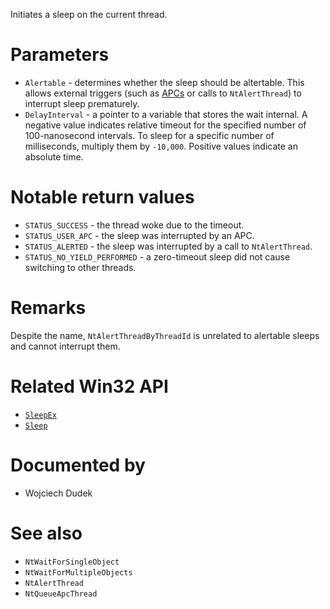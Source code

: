 Initiates a sleep on the current thread.

# Parameters
 - `Alertable` - determines whether the sleep should be altertable. This allows external triggers (such as [APCs](https://learn.microsoft.com/en-us/windows/win32/sync/asynchronous-procedure-calls) or calls to `NtAlertThread`) to interrupt sleep prematurely.
 - `DelayInterval` - a pointer to a variable that stores the wait internal. A negative value indicates relative timeout for the specified number of 100-nanosecond intervals. To sleep for a specific number of milliseconds, multiply them by `-10,000`. Positive values indicate an absolute time.

# Notable return values
 - `STATUS_SUCCESS` - the thread woke due to the timeout.
 - `STATUS_USER_APC` - the sleep was interrupted by an APC.
 - `STATUS_ALERTED` - the sleep was interrupted by a call to `NtAlertThread`.
 - `STATUS_NO_YIELD_PERFORMED` - a zero-timeout sleep did not cause switching to other threads.

# Remarks
Despite the name, `NtAlertThreadByThreadId` is unrelated to alertable sleeps and cannot interrupt them.

# Related Win32 API
 - [`SleepEx`](https://learn.microsoft.com/en-us/windows/win32/api/synchapi/nf-synchapi-sleepex)
 - [`Sleep`](https://learn.microsoft.com/en-us/windows/win32/api/synchapi/nf-synchapi-sleep)

# Documented by
* Wojciech Dudek

# See also
 - `NtWaitForSingleObject`
 - `NtWaitForMultipleObjects`
 - `NtAlertThread`
 - `NtQueueApcThread`
